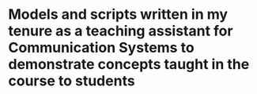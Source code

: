# Models and scripts written in my tenure as a teaching assistant for Communication Systems to demonstrate concepts taught in the course to students
